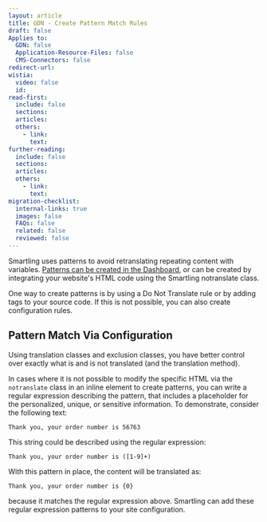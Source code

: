 ```yaml
---
layout: article
title: GDN - Create Pattern Match Rules
draft: false
Applies to:
  GDN: false
  Application-Resource-Files: false
  CMS-Connectors: false
redirect-url:
wistia:
  video: false
  id:
read-first:
  include: false
  sections:
  articles:
  others:
    - link:
      text:
further-reading:
  include: false
  sections:
  articles:
  others:
    - link:
      text:
migration-checklist:
  internal-links: true
  images: false
  FAQs: false
  related: false
  reviewed: false
---
```



Smartling uses patterns to avoid retranslating repeating content with variables. [Patterns can be created in the Dashboard](/knowledge-base/articles/create-and-manage-patterns-gdn/), or can be created by integrating your website's HTML code using the Smartling notranslate class.

One way to create patterns is by using a Do Not Translate rule or by adding tags to your source code. If this is not possible, you can also create configuration rules.

## Pattern Match Via Configuration

Using translation classes and exclusion classes, you have better control over exactly what is and is not translated (and the translation method).

In cases where it is not possible to modify the specific HTML via the `notranslate` class in an inline element to create patterns, you can write a regular expression describing the pattern, that includes a placeholder for the personalized, unique, or sensitive information. To demonstrate, consider the following text:

`Thank you, your order number is 56763`

This string could be described using the regular expression:

`Thank you, your order number is ([1-9]+)`

With this pattern in place, the content will be translated as:

`Thank you, your order number is {0}`

because it matches the regular expression above. Smartling can add these regular expression patterns to your site configuration.